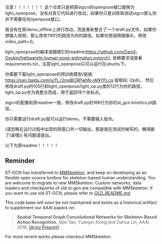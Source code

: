 注意！！！！！！！
这个仓库只是把原stgcn的openpose接口替换为light_openpose，没有对其它代码进行改动，如果你只是训练和测试stgcn那么你并不需要任何openpose接口。

我没有在原demo_offline上进行改动，而是重新整合了一个draft.py文件，如果你想输入视频，那么修改116行的路径为你的路径。如果你想调用摄像头，修改video_path=0。

light_openpose的编译请跟随它的readme(https://github.com/Daniil-Osokin/lightweight-human-pose-estimation.pytorch),    依赖要求请查看requirements.txt，注意light_openpose只可以运行在ubuntu下。

你需要下载light_openpose的预训练模型(链接: https://pan.baidu.com/s/11_r2mqBCRPwhN-rANYFLcg 提取码: i2p6)，   然后修改draft.py的105行和light_openpose/light_op.py里的12行为你的路径，light_op.py亦为我整合而成，用于返回18个坐标点。

stgcn的配置和原readme一致，修改draft.py的166行为你的st_gcn.kinetics.pt路径。

你只需要运行draft.py就可以运行demo，不需要输入指令。

(请忽略在运行过程中出现的除窗口外一切输出，那是我在测试时候写的，懒得删了(诶嘿))
有问题请提出。



以下为原readme！！！！！
## Reminder

ST-GCN has transferred to [MMSkeleton](https://github.com/open-mmlab/mmskeleton),
and keep on developing as an flexible open source toolbox for skeleton-based human understanding.
You are welcome to migrate to new MMSkeleton.
Custom networks, data loaders and checkpoints of old st-gcn are compatible with MMSkeleton.
If you want to use old ST-GCN, please refer to [OLD_README.md](./OLD_README.md).

This code base will soon be not maintained and exists as a historical artifact to supplement our AAAI papers on:

> **Spatial Temporal Graph Convolutional Networks for Skeleton-Based Action Recognition**, Sijie Yan, Yuanjun Xiong and Dahua Lin, AAAI 2018. [[Arxiv Preprint]](https://arxiv.org/abs/1801.07455)

For more recent works please checkout MMSkeleton.
  
